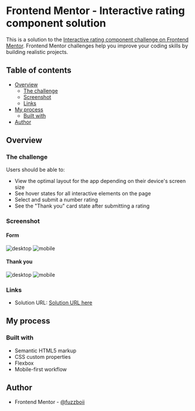 # Frontend Mentor - Interactive rating component solution

This is a solution to the [Interactive rating component challenge on Frontend Mentor](https://www.frontendmentor.io/challenges/interactive-rating-component-koxpeBUmI). Frontend Mentor challenges help you improve your coding skills by building realistic projects. 

## Table of contents

- [Overview](#overview)
  - [The challenge](#the-challenge)
  - [Screenshot](#screenshot)
  - [Links](#links)
- [My process](#my-process)
  - [Built with](#built-with)
- [Author](#author)

## Overview

### The challenge

Users should be able to:

- View the optimal layout for the app depending on their device's screen size
- See hover states for all interactive elements on the page
- Select and submit a number rating
- See the "Thank you" card state after submitting a rating

### Screenshot

#### Form
![desktop](https://github.com/aronsn/interactive-rating-component-main/assets/54532695/6643500c-a05a-4d4d-abe8-ef9068dc41a1)
![mobile](https://github.com/aronsn/interactive-rating-component-main/assets/54532695/9668126b-7ef3-4fc2-8041-0c8c49b3508d)

#### Thank you
![desktop](https://github.com/aronsn/interactive-rating-component-main/assets/54532695/fd647437-2d27-4f4e-9e83-eb7daa82b838)
![mobile](https://github.com/aronsn/interactive-rating-component-main/assets/54532695/8598e57b-3a8e-4b19-9418-649ac27e4a9d)


### Links

- Solution URL: [Solution URL here](https://aronsn.github.io/interactive-rating-component/)

## My process

### Built with

- Semantic HTML5 markup
- CSS custom properties
- Flexbox
- Mobile-first workflow

## Author

- Frontend Mentor - [@fuzzboii](https://www.frontendmentor.io/profile/fuzzboii)

